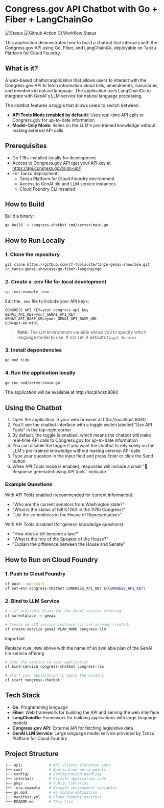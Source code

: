 # Congress.gov API Chatbot with Go + Fiber + LangChainGo

![Status](https://img.shields.io/badge/status-ready-darkgreen) ![Github Action CI Workflow Status](https://github.com/cf-toolsuite/tanzu-genai-showcase/actions/workflows/go-fiber-langchaingo.yml/badge.svg)

This application demonstrates how to build a chatbot that interacts with the Congress.gov API using Go, Fiber, and LangChainGo, deployable on Tanzu Platform for Cloud Foundry.

## What is it?

A web-based chatbot application that allows users to interact with the Congress.gov API to fetch information about bills, amendments, summaries, and members in natural language. The application uses LangChainGo to integrate with GenAI's LLM service for natural language processing.

The chatbot features a toggle that allows users to switch between:
- **API Tools Mode (enabled by default)**: Uses real-time API calls to Congress.gov for up-to-date information
- **Model-Only Mode**: Relies on the LLM's pre-trained knowledge without making external API calls

## Prerequisites

- Go 1.18+ installed locally for development
- Access to Congress.gov API (get your API key at https://api.congress.gov/sign-up/)
- For Tanzu deployment:
  - Tanzu Platform for Cloud Foundry environment
  - Access to GenAI tile and LLM service instances
  - Cloud Foundry CLI installed

## How to Build

Build a binary:

```bash
go build -o congress-chatbot cmd/server/main.go
```

## How to Run Locally

### 1. Clone the repository

```bash
git clone https://github.com/cf-toolsuite/tanzu-genai-showcase.git
cd tanzu-genai-showcase/go-fiber-langchaingo
```

### 2. Create a .env file for local development

```bash
cp .env.example .env
```

Edit the `.env` file to include your API keys:

```
CONGRESS_API_KEY=your_congress_api_key
GENAI_API_KEY=your_GENAI_API_KEY
GENAI_API_BASE_URL=your_GENAI_API_BASE_URL
LLM=gpt-4o-mini
```

> **Note:** The `LLM` environment variable allows you to specify which language model to use. If not set, it defaults to `gpt-4o-mini`.

### 3. Install dependencies

```bash
go mod tidy
```

### 4. Run the application locally

```bash
go run cmd/server/main.go
```

The application will be available at http://localhost:8080

## Using the Chatbot

1. Open the application in your web browser at http://localhost:8080
2. You'll see the chatbot interface with a toggle switch labeled "Use API Tools" in the top-right corner
3. By default, the toggle is enabled, which means the chatbot will make real-time API calls to Congress.gov for up-to-date information
4. You can disable the toggle if you want the chatbot to rely solely on the LLM's pre-trained knowledge without making external API calls
5. Type your question in the input field and press Enter or click the Send button
6. When API Tools mode is enabled, responses will include a small "🔧 Response generated using API tools" indicator

### Example Questions

With API Tools enabled (recommended for current information):

- "Who are the current senators from Washington state?"
- "What is the status of bill S.1260 in the 117th Congress?"
- "List the committees in the House of Representatives"

With API Tools disabled (for general knowledge questions):

- "How does a bill become a law?"
- "What is the role of the Speaker of the House?"
- "Explain the difference between the House and Senate"

## How to Run on Cloud Foundry


### 1. Push to Cloud Foundry

```bash
cf push --no-start
cf set-env congress-chatbot CONGRESS_API_KEY ${CONGRESS_API_KEY}
```

### 2. Bind to LLM Service

```bash
# List available plans for the GenAI service offering
cf marketplace -e genai

# Create an LLM service instance (if not already created)
cf create-service genai PLAN_NAME congress-llm
```

> [!IMPORTANT]
> Replace `PLAN_NAME` above with the name of an available plan of the GenAI tile service offering

```bash
# Bind the service to your application
cf bind-service congress-chatbot congress-llm

# Start your application to apply the binding
cf start congress-chatbot
```

## Tech Stack

- **Go**: Programming language
- **Fiber**: Web framework for building the API and serving the web interface
- **LangChainGo**: Framework for building applications with large language models
- **Congress.gov API**: External API for fetching legislative data
- **GenAI LLM Service**: Large language model service provided by Tanzu Platform for Cloud Foundry

## Project Structure

```bash
├── api/            # API clients (Congress.gov)
├── cmd/            # Application entry points
├── config/         # Configuration handling
├── internal/       # Private application code
├── pkg/            # Public libraries
├── .env.example    # Example environment variables
├── go.mod          # Go module definition
├── manifest.yml    # Cloud Foundry manifest
└── README.md       # This file
```
